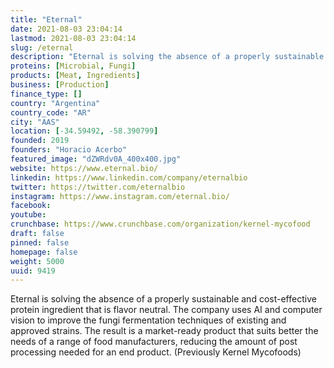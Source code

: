 ```yaml
---
title: "Eternal"
date: 2021-08-03 23:04:14
lastmod: 2021-08-03 23:04:14
slug: /eternal
description: "Eternal is solving the absence of a properly sustainable and cost-effective protein ingredient that is flavor neutral. The company uses AI and computer vision to improve the fungi fermentation techniques of existing and approved strains. The result is a market-ready product that suits better the needs of a range of food manufacturers, reducing the amount of post processing needed for an end product. (Previously Kernel Mycofoods)"
proteins: [Microbial, Fungi]
products: [Meat, Ingredients]
business: [Production]
finance_type: []
country: "Argentina"
country_code: "AR"
city: "AAS"
location: [-34.59492, -58.390799]
founded: 2019
founders: "Horacio Acerbo"
featured_image: "dZWRdv0A_400x400.jpg"
website: https://www.eternal.bio/
linkedin: https://www.linkedin.com/company/eternalbio
twitter: https://twitter.com/eternalbio
instagram: https://www.instagram.com/eternal.bio/
facebook: 
youtube: 
crunchbase: https://www.crunchbase.com/organization/kernel-mycofood
draft: false
pinned: false
homepage: false
weight: 5000
uuid: 9419
---
```

Eternal is solving the absence of a properly sustainable and cost-effective protein ingredient that is flavor neutral. The company uses AI and computer vision to improve the fungi fermentation techniques of existing and approved strains. The result is a market-ready product that suits better the needs of a range of food manufacturers, reducing the amount of post processing needed for an end product. (Previously Kernel Mycofoods)
